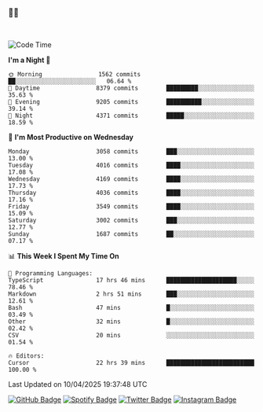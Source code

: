 ### 🤙🍺

<!-- <a href="https://github-readme-stats.vercel.app/api?username=hzak2xx&count_private=true&show_icons=true&theme=dracula">
  <img align="center" src="https://github-readme-stats.vercel.app/api?username=hzak2xx&count_private=true&show_icons=true&theme=dracula" />
</a>
</br> -->
</br>

<!--START_SECTION:waka-->
![Code Time](http://img.shields.io/badge/Code%20Time-4%2C101%20hrs%2016%20mins-blue)

**I'm a Night 🦉** 

```text
🌞 Morning                1562 commits        ██░░░░░░░░░░░░░░░░░░░░░░░   06.64 % 
🌆 Daytime                8379 commits        █████████░░░░░░░░░░░░░░░░   35.63 % 
🌃 Evening                9205 commits        ██████████░░░░░░░░░░░░░░░   39.14 % 
🌙 Night                  4371 commits        █████░░░░░░░░░░░░░░░░░░░░   18.59 % 
```
📅 **I'm Most Productive on Wednesday** 

```text
Monday                   3058 commits        ███░░░░░░░░░░░░░░░░░░░░░░   13.00 % 
Tuesday                  4016 commits        ████░░░░░░░░░░░░░░░░░░░░░   17.08 % 
Wednesday                4169 commits        ████░░░░░░░░░░░░░░░░░░░░░   17.73 % 
Thursday                 4036 commits        ████░░░░░░░░░░░░░░░░░░░░░   17.16 % 
Friday                   3549 commits        ████░░░░░░░░░░░░░░░░░░░░░   15.09 % 
Saturday                 3002 commits        ███░░░░░░░░░░░░░░░░░░░░░░   12.77 % 
Sunday                   1687 commits        ██░░░░░░░░░░░░░░░░░░░░░░░   07.17 % 
```


📊 **This Week I Spent My Time On** 

```text
💬 Programming Languages: 
TypeScript               17 hrs 46 mins      ████████████████████░░░░░   78.46 % 
Markdown                 2 hrs 51 mins       ███░░░░░░░░░░░░░░░░░░░░░░   12.61 % 
Bash                     47 mins             █░░░░░░░░░░░░░░░░░░░░░░░░   03.49 % 
Other                    32 mins             █░░░░░░░░░░░░░░░░░░░░░░░░   02.42 % 
CSV                      20 mins             ░░░░░░░░░░░░░░░░░░░░░░░░░   01.54 % 

🔥 Editors: 
Cursor                   22 hrs 39 mins      █████████████████████████   100.00 % 
```


 Last Updated on 10/04/2025 19:37:48 UTC
<!--END_SECTION:waka-->

[![GitHub Badge](https://img.shields.io/badge/GitHub-100000?style=for-the-badge&logo=github&logoColor=white)](https://github.com/hzak2xx)
[![Spotify Badge](https://img.shields.io/badge/Spotify-1ED760?&style=for-the-badge&logo=spotify&logoColor=white)](https://open.spotify.com/user/uf90s6sbbh75a1mt44clkhkvf)
[![Twitter Badge](https://img.shields.io/badge/Twitter-1DA1F2?style=for-the-badge&logo=twitter&logoColor=white)](https://twitter.com/hzak2xx)
[![Instagram Badge](https://img.shields.io/badge/Instagram-E4405F?style=for-the-badge&logo=instagram&logoColor=white)](https://www.instagram.com/hzak2xx/)
